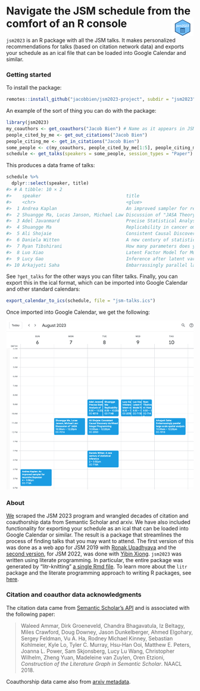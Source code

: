 
# Navigate the JSM schedule from the comfort of an R console <img src="man/figures/logo.png" align="right" height="50px;" />

<!-- badges: start -->
<!-- badges: end -->

`jsm2023` is an R package with all the JSM talks. It makes personalized
recommendations for talks (based on citation network data) and exports
your schedule as an ical file that can be loaded into Google Calendar
and similar.

### Getting started

To install the package:

``` r
remotes::install_github("jacobbien/jsm2023-project", subdir = "jsm2023")
```

An example of the sort of thing you can do with the package:

``` r
library(jsm2023)
my_coauthors <- get_coauthors("Jacob Bien") # Name as it appears in JSM program
people_cited_by_me <- get_out_citations("Jacob Bien")
people_citing_me <- get_in_citations("Jacob Bien")
some_people <- c(my_coauthors, people_cited_by_me[1:5], people_citing_me[1:5])
schedule <- get_talks(speakers = some_people, session_types = "Paper")
```

This produces a data frame of talks:

``` r
schedule %>%
  dplyr::select(speaker, title)
#> # A tibble: 10 × 2
#>    speaker                                title                                 
#>    <chr>                                  <glue>                                
#>  1 Andrea Kaplan                          An improved sampler for recursive Bay…
#>  2 Shuangge Ma, Lucas Janson, Michael Law Discussion of "JASA Theory and Method…
#>  3 Adel Javanmard                         Precise Statistical Analysis of Class…
#>  4 Shuangge Ma                            Replicability in cancer omics data an…
#>  5 Ali Shojaie                            Consistent Causal Discovery via Mixed…
#>  6 Daniela Witten                         A new century of statistical inference
#>  7 Ryan Tibshirani                        How many parameters does your interpo…
#>  8 Luo Xiao                               Latent Factor Model for Multivariate …
#>  9 Lucy Gao                               Inference after latent variable estim…
#> 10 Arkajyoti Saha                         Embarrassingly parallel large-scale s…
```

See `?get_talks` for the other ways you can filter talks. Finally, you
can export this in the ical format, which can be imported into Google
Calendar and other standard calendars:

``` r
export_calendar_to_ics(schedule, file = "jsm-talks.ics")
```

Once imported into Google Calendar, we get the following:

<img src="https://github.com/jacobbien/jsm2023-project/blob/main/source-files/ics-imported.png" />

### About

[We](http://faculty.marshall.usc.edu/jacob-bien/) scraped the JSM 2023
program and wrangled decades of citation and coauthorship data from
Semantic Scholar and arxiv. We have also included functionality for
exporting your schedule as an ical that can be loaded into Google
Calendar or similar. The result is a package that streamlines the
process of finding talks that you may want to attend. The first version
of this was done as a web app for JSM 2019 with [Ronak
Upadhyaya](https://ronakupadhyaya.github.io/) and the [second
version](https://github.com/jacobbien/jsm2022-project/tree/main/jsm2022),
for JSM 2022, was done with [Yibin
Xiong](https://www.linkedin.com/in/yibin-xiong-936b64204/). `jsm2023`
was written using literate programming. In particular, the entire
package was generated by “litr-knitting” [a single Rmd
file](https://jacobbien.github.io/jsm2023-project/create-jsm2023.html).
To learn more about the `litr` package and the literate programming
approach to writing R packages, see
[here](https://jacobbien.github.io/litr-project/).

### Citation and coauthor data acknowledgments

The citation data came from [Semantic Scholar’s
API](https://api.semanticscholar.org/datasets/v1/release/latest) and is
associated with the following paper:

> Waleed Ammar, Dirk Groeneveld, Chandra Bhagavatula, Iz Beltagy, Miles
> Crawford, Doug Downey, Jason Dunkelberger, Ahmed Elgohary, Sergey
> Feldman, Vu A. Ha, Rodney Michael Kinney, Sebastian Kohlmeier, Kyle
> Lo, Tyler C. Murray, Hsu-Han Ooi, Matthew E. Peters, Joanna L. Power,
> Sam Skjonsberg, Lucy Lu Wang, Christopher Wilhelm, Zheng Yuan,
> Madeleine van Zuylen, Oren Etzioni, *Construction of the Literature
> Graph in Semantic Scholar*. NAACL 2018.

Coauthorship data came also from [arxiv
metadata](https://arxiv.org/help/oa/index).
